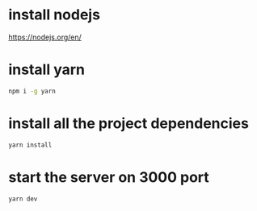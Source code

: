# install nodejs 
https://nodejs.org/en/
# install yarn 
```bash
npm i -g yarn
```
# install all the project dependencies
```bash
yarn install
```
# start the server on 3000 port
```bash
yarn dev
```